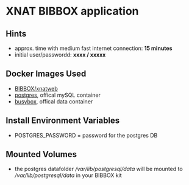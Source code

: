 # XNAT BIBBOX application

## Hints
* approx. time with medium fast internet connection: **15 minutes**
* initial user/passwordd: **xxxx / xxxxx**


## Docker Images Used
 * [BIBBOX/xnatweb](https://hub.docker.com/r/bibbox/xnatweb/) 
 * [postgres](https://hub.docker.com/_/mysql/), offical mySQL container
 * [busybox](https://hub.docker.com/_/busybox/), offical data container
 
## Install Environment Variables
  *	POSTGRES_PASSWORD = password for the postgres DB

## Mounted Volumes

* the postgres datafolder _/var/lib/postgresql/data_ will be mounted to _/var/lib/postgresql/data_ in your BIBBOX kit 
